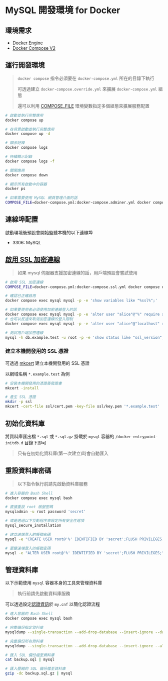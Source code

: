 # MySQL 開發環境 for Docker

## 環境需求

- [Docker Engine](https://docs.docker.com/install/)
- [Docker Compose V2](https://docs.docker.com/compose/cli-command/)

## 運行開發環境

> `docker compose` 指令必須要在 `docker-compose.yml` 所在的目錄下執行
>
> 可透過建立 `docker-compose.override.yml` 來擴展 `docker-compose.yml` 組態
>
> 還可以利用 [COMPOSE_FILE](https://docs.docker.com/compose/reference/envvars/#compose_file) 環境變數指定多個組態來擴展服務配置

```sh
# 啟動並執行完整應用
docker compose up

# 在背景啟動並執行完整應用
docker compose up -d

# 顯示記錄
docker compose logs

# 持續顯示記錄
docker compose logs -f

# 關閉應用
docker compose down

# 顯示所有啟動中的容器
docker ps

# 如果需要使用 MySQL 網頁管理介面的話
COMPOSE_FILE=docker-compose.yml:docker-compose.adminer.yml docker compose up -d
```

## 連線埠配置

啟動環境後預設會開始監聽本機的以下連線埠

- 3306: MySQL

## [啟用 SSL 加密連線](https://mariadb.com/kb/en/securing-connections-for-client-and-server/)

> 如果 mysql 伺服器支援加密連線的話，用戶端預設會嘗試使用

```sh
# 啟用 SSL 加密連線
COMPOSE_FILE=docker-compose.yml:docker-compose.ssl.yml docker compose up -d

# 確認已正確啟用
docker compose exec mysql mysql -p -e 'show variables like "%ssl%";'

# 如果要使用者必須使用加密連線登入的話
docker compose exec mysql mysql -p -e 'alter user "alice"@"%" require ssl;'
# 也可以反過來取消加密連線的登入限制
docker compose exec mysql mysql -p -e 'alter user "alice"@"localhost" require none;'

# 測試用戶端加密連線
mysql -h db.example.test -u root -p -e 'show status like "ssl_version";'
```

### 建立本機開發用的 SSL 憑證

可透過 [mkcert](https://github.com/FiloSottile/mkcert) 建立本機開發用的 SSL 憑證

以網域名稱 `*.example.test` 為例

```sh
# 安裝本機開發用的憑證簽發證書
mkcert -install

# 產生 SSL 憑證
mkdir -p ssl
mkcert -cert-file ssl/cert.pem -key-file ssl/key.pem '*.example.test'
```

## 初始化資料庫

將資料庫匯出檔 `*.sql` 或 `*.sql.gz` 掛載於 `mysql` 容器的 `/docker-entrypoint-initdb.d` 目錄下即可

> 只有在初始化資料庫(第一次建立)時會自動匯入

## 重設資料庫密碼

> 以下指令執行前請先啟動資料庫服務

```sh
# 進入容器的 Bash Shell
docker compose exec mysql bash

# 直接重設 root 帳號密碼
mysqladmin -u root password 'secret'

# 或是透過以下互動程序來設定所有安全性選項
mysql_secure_installation

# 建立遠端登入的帳號密碼
mysql -e "CREATE USER root@'%' IDENTIFIED BY 'secret';FLUSH PRIVILEGES;"

# 更變遠端登入的帳號密碼
mysql -e "ALTER USER root@'%' IDENTIFIED BY 'secret';FLUSH PRIVILEGES;"
```

## 管理資料庫

以下示範使用 `mysql` 容器本身的工具來管理資料庫

> 執行前請先啟動資料庫服務

可以透過設定[認證資訊](https://dev.mysql.com/doc/refman/8.0/en/password-security-user.html)於 `my.cnf` 以簡化認證流程

```sh
# 進入容器的 Bash Shell
docker compose exec mysql bash

# 完整備份指定資料庫
mysqldump --single-transaction --add-drop-database --insert-ignore --databases sample | gzip > backup.sql.gz

# 完整備份所有資料庫
mysqldump --single-transaction --add-drop-database --insert-ignore --all-databases | gzip > backup.sql.gz

# 匯入 SQL 備份檔至資料庫
cat backup.sql | mysql

# 匯入壓縮的 SQL 備份檔至資料庫
gzip -dc backup.sql.gz | mysql
```
